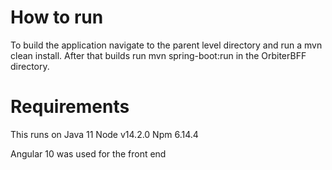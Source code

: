 # How to run
To build the application navigate to the parent level directory and run a mvn clean install.
After that builds run mvn spring-boot:run in the OrbiterBFF directory.

# Requirements
This runs on Java 11
Node v14.2.0
Npm 6.14.4

Angular 10 was used for the front end